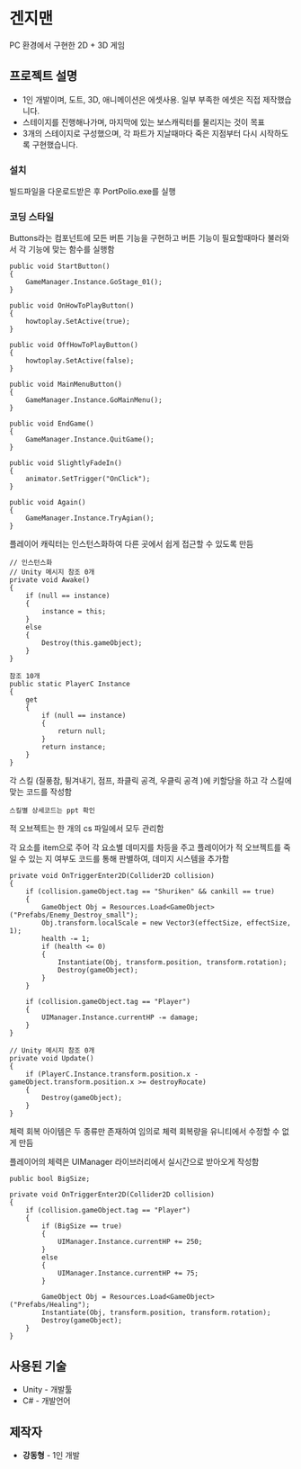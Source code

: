 # 겐지맨

PC 환경에서 구현한 2D + 3D 게임

## 프로젝트 설명

- 1인 개발이며, 도트, 3D, 애니메이션은 에셋사용. 일부 부족한 에셋은 직접 제작했습니다.
- 스테이지를 진행해나가며, 마지막에 있는 보스캐릭터를 물리지는 것이 목표
- 3개의 스테이지로 구성했으며, 각 파트가 지날때마다 죽은 지점부터 다시 시작하도록 구현했습니다.

### 설치

빌드파일을 다운로드받은 후 PortPolio.exe를 실행

### 코딩 스타일

Buttons라는 컴포넌트에 모든 버튼 기능을 구현하고 버튼 기능이 필요할때마다 불러와서 각 기능에 맞는 함수를 실행함

```
public void StartButton()
{
    GameManager.Instance.GoStage_01();
}

public void OnHowToPlayButton()
{
    howtoplay.SetActive(true);
}

public void OffHowToPlayButton()
{
    howtoplay.SetActive(false);
}

public void MainMenuButton()
{
    GameManager.Instance.GoMainMenu();
}

public void EndGame()
{
    GameManager.Instance.QuitGame();
}

public void SlightlyFadeIn()
{
    animator.SetTrigger("OnClick");
}

public void Again()
{
    GameManager.Instance.TryAgian();
}
```

플레이어 캐릭터는 인스턴스화하여 다른 곳에서 쉽게 접근할 수 있도록 만듬

```
// 인스턴스화
// Unity 메시지 참조 0개
private void Awake()
{
    if (null == instance)
    {
        instance = this;
    }
    else
    {
        Destroy(this.gameObject);
    }
}

참조 10개
public static PlayerC Instance
{
    get
    {
        if (null == instance)
        {
            return null;
        }
        return instance;
    }
}
```

각 스킬 (질풍참, 튕겨내기, 점프, 좌클릭 공격, 우클릭 공격 )에 키할당을 하고 각 스킬에 맞는 코드를 작성함
```
스킬별 상세코드는 ppt 확인
```

적 오브젝트는 한 개의 cs 파일에서 모두 관리함

각 요소를 item으로 주어 각 요소별 데미지를 차등을 주고 플레이어가 적 오브젝트를 죽일 수 있는 지 여부도 코드를 통해 판별하여, 데미지 시스템을 추가함
```
private void OnTriggerEnter2D(Collider2D collision)
{
    if (collision.gameObject.tag == "Shuriken" && cankill == true)
    {
        GameObject Obj = Resources.Load<GameObject>("Prefabs/Enemy_Destroy_small");
        Obj.transform.localScale = new Vector3(effectSize, effectSize, 1);
        health -= 1;
        if (health <= 0)
        {
            Instantiate(Obj, transform.position, transform.rotation);
            Destroy(gameObject);
        }
    }

    if (collision.gameObject.tag == "Player")
    {
        UIManager.Instance.currentHP -= damage;
    }
}

// Unity 메시지 참조 0개
private void Update()
{
    if (PlayerC.Instance.transform.position.x - gameObject.transform.position.x >= destroyRocate)
    {
        Destroy(gameObject);
    }
}

```

체력 회복 아이템은 두 종류만 존재하여 임의로 체력 회복량을 유니티에서 수정할 수 없게 만듬

플레이어의 체력은 UIManager 라이브러리에서 실시간으로 받아오게 작성함
```
public bool BigSize;

private void OnTriggerEnter2D(Collider2D collision)
{
    if (collision.gameObject.tag == "Player")
    {
        if (BigSize == true)
        {
            UIManager.Instance.currentHP += 250;
        }
        else
        {
            UIManager.Instance.currentHP += 75;
        }

        GameObject Obj = Resources.Load<GameObject>("Prefabs/Healing");
        Instantiate(Obj, transform.position, transform.rotation);
        Destroy(gameObject);
    }
}

```

## 사용된 기술

* Unity - 개발툴
* C# - 개발언어

## 제작자

* **강동형** - 1인 개발